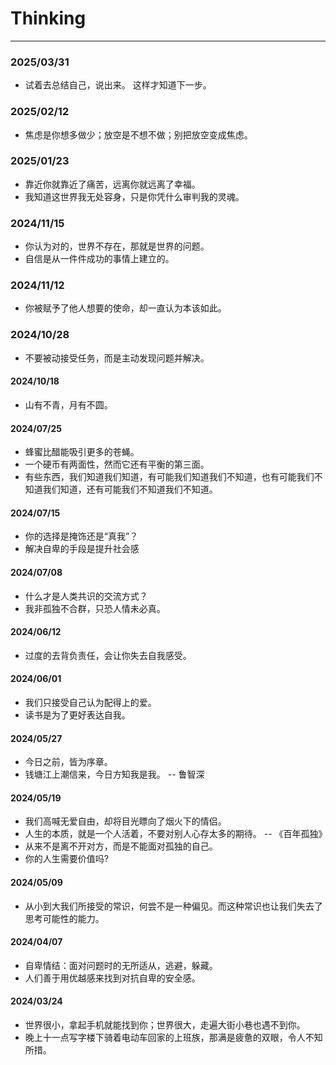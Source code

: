 # Thinking

--- 

### 2025/03/31
- 试着去总结自己，说出来。 这样才知道下一步。

### 2025/02/12
- 焦虑是你想多做少；放空是不想不做；别把放空变成焦虑。

### 2025/01/23
- 靠近你就靠近了痛苦，远离你就远离了幸福。
- 我知道这世界我无处容身，只是你凭什么审判我的灵魂。

### 2024/11/15
- 你认为对的，世界不存在，那就是世界的问题。
- 自信是从一件件成功的事情上建立的。

### 2024/11/12
- 你被赋予了他人想要的使命，却一直认为本该如此。

### 2024/10/28
- 不要被动接受任务，而是主动发现问题并解决。

#### 2024/10/18
- 山有不青，月有不圆。

#### 2024/07/25
- 蜂蜜比醋能吸引更多的苍蝇。
- 一个硬币有两面性，然而它还有平衡的第三面。
- 有些东西，我们知道我们知道，有可能我们知道我们不知道，也有可能我们不知道我们知道，还有可能我们不知道我们不知道。

#### 2024/07/15
- 你的选择是掩饰还是“真我”？
- 解决自卑的手段是提升社会感

#### 2024/07/08
- 什么才是人类共识的交流方式？
- 我非孤独不合群，只恐人情未必真。

#### 2024/06/12
- 过度的去背负责任，会让你失去自我感受。

#### 2024/06/01
- 我们只接受自己认为配得上的爱。
- 读书是为了更好表达自我。

#### 2024/05/27
- 今日之前，皆为序章。
- 钱塘江上潮信来，今日方知我是我。 -- 鲁智深

#### 2024/05/19
- 我们高喊无爱自由，却将目光瞟向了烟火下的情侣。
- 人生的本质，就是一个人活着，不要对别人心存太多的期待。  -- 《百年孤独》
- 从来不是离不开对方，而是不能面对孤独的自己。
- 你的人生需要价值吗?

#### 2024/05/09
- 从小到大我们所接受的常识，何尝不是一种偏见。而这种常识也让我们失去了思考可能性的能力。

#### 2024/04/07
- 自卑情结：面对问题时的无所适从，逃避，躲藏。
- 人们善于用优越感来找到对抗自卑的安全感。

#### 2024/03/24
- 世界很小，拿起手机就能找到你；世界很大，走遍大街小巷也遇不到你。
- 晚上十一点写字楼下骑着电动车回家的上班族，那满是疲惫的双眼，令人不知所措。
